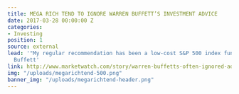 ```yaml
---
title: MEGA RICH TEND TO IGNORE WARREN BUFFETT’S INVESTMENT ADVICE
date: 2017-03-28 00:00:00 Z
categories:
- Investing
position: 1
source: external
lead: '"My regular recommendation has been a low-cost S&P 500 index fund." -- Warren
  Buffett'
link: http://www.marketwatch.com/story/warren-buffetts-often-ignored-advice-to-mega-rich-investors-2017-03-13
img: "/uploads/megarichtend-500.png"
banner_img: "/uploads/megarichtend-header.png"
---
```


